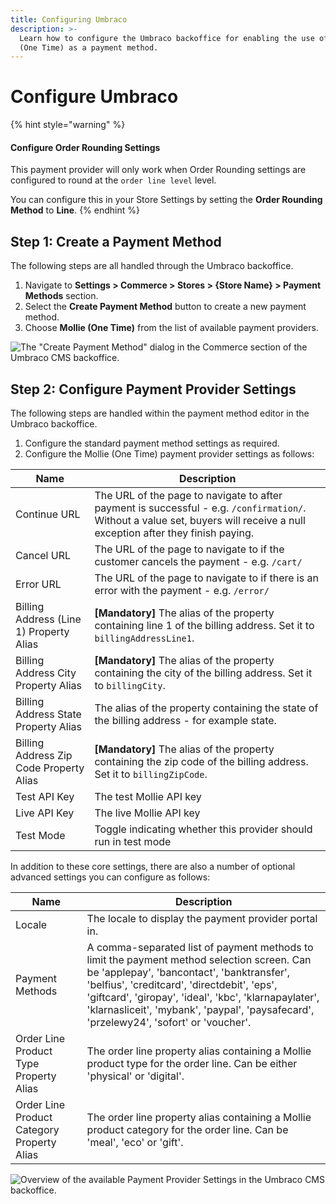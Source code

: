 ```yaml
---
title: Configuring Umbraco
description: >-
  Learn how to configure the Umbraco backoffice for enabling the use of Mollie
  (One Time) as a payment method.
---
```


# Configure Umbraco

{% hint style="warning" %}
#### Configure Order Rounding Settings

This payment provider will only work when Order Rounding settings are configured to round at the `order line level` level.&#x20;

You can configure this in your Store Settings by setting the **Order Rounding Method** to **Line**.
{% endhint %}

## Step 1: Create a Payment Method

The following steps are all handled through the Umbraco backoffice.

1. Navigate to **Settings > Commerce > Stores > {Store Name} > Payment Methods** section.
2. Select the **Create Payment Method** button to create a new payment method.
3. Choose **Mollie (One Time)** from the list of available payment providers.

![The "Create Payment Method" dialog in the Commerce section of the Umbraco CMS backoffice.](../media/mollie/umbraco\_create\_payment\_method.png)

## Step 2: Configure Payment Provider Settings

The following steps are handled within the payment method editor in the Umbraco backoffice.

1. Configure the standard payment method settings as required.
2. Configure the Mollie (One Time) payment provider settings as follows:

| Name                                    | Description                                                                                    |
| --------------------------------------- | ---------------------------------------------------------------------------------------------- |
| Continue URL                            | The URL of the page to navigate to after payment is successful - e.g. `/confirmation/`. Without a value set, buyers will receive a null exception after they finish paying. |
| Cancel URL                              | The URL of the page to navigate to if the customer cancels the payment - e.g. `/cart/`         |
| Error URL                               | The URL of the page to navigate to if there is an error with the payment - e.g. `/error/`      |
| Billing Address (Line 1) Property Alias | **\[Mandatory\]** The alias of the property containing line 1 of the billing address. Set it to `billingAddressLine1`.|
| Billing Address City Property Alias     | **\[Mandatory\]** The alias of the property containing the city of the billing address. Set it to `billingCity`.       |
| Billing Address State Property Alias    | The alias of the property containing the state of the billing address - for example state.     |
| Billing Address Zip Code Property Alias | **\[Mandatory\]** The alias of the property containing the zip code of the billing address. Set it to `billingZipCode`.    |
| Test API Key                            | The test Mollie API key                                                                        |
| Live API Key                            | The live Mollie API key                                                                        |
| Test Mode                               | Toggle indicating whether this provider should run in test mode                                |

In addition to these core settings, there are also a number of optional advanced settings you can configure as follows:

| Name                                       | Description                                                                                                                                                                                                                                                                                                                               |
| ------------------------------------------ | ----------------------------------------------------------------------------------------------------------------------------------------------------------------------------------------------------------------------------------------------------------------------------------------------------------------------------------------- |
| Locale                                     | The locale to display the payment provider portal in.                                                                                                                                                                                                                                                                                     |
| Payment Methods                            | A comma-separated list of payment methods to limit the payment method selection screen. Can be 'applepay', 'bancontact', 'banktransfer', 'belfius', 'creditcard', 'directdebit', 'eps', 'giftcard', 'giropay', 'ideal', 'kbc', 'klarnapaylater', 'klarnasliceit', 'mybank', 'paypal', 'paysafecard', 'przelewy24', 'sofort' or 'voucher'. |
| Order Line Product Type Property Alias     | The order line property alias containing a Mollie product type for the order line. Can be either 'physical' or 'digital'.                                                                                                                                                                                                                 |
| Order Line Product Category Property Alias | The order line property alias containing a Mollie product category for the order line. Can be 'meal', 'eco' or 'gift'.                                                                                                                                                                                                                    |

![Overview of the available  Payment Provider Settings in the Umbraco CMS backoffice.](../media/mollie/umbraco\_configure\_mollie\_settings.png)
